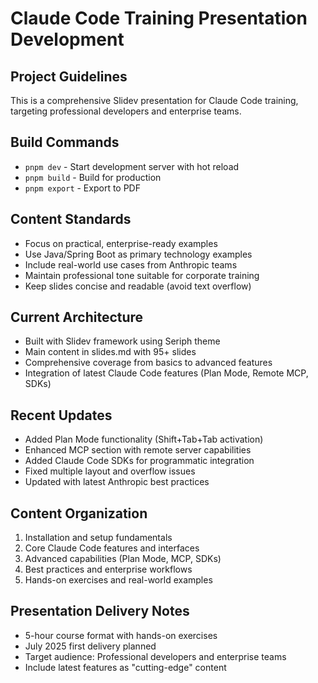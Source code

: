 # Claude Code Training Presentation Development

## Project Guidelines

This is a comprehensive Slidev presentation for Claude Code training, targeting professional developers and enterprise teams.

## Build Commands
- `pnpm dev` - Start development server with hot reload
- `pnpm build` - Build for production
- `pnpm export` - Export to PDF

## Content Standards
- Focus on practical, enterprise-ready examples
- Use Java/Spring Boot as primary technology examples
- Include real-world use cases from Anthropic teams
- Maintain professional tone suitable for corporate training
- Keep slides concise and readable (avoid text overflow)

## Current Architecture
- Built with Slidev framework using Seriph theme
- Main content in slides.md with 95+ slides
- Comprehensive coverage from basics to advanced features
- Integration of latest Claude Code features (Plan Mode, Remote MCP, SDKs)

## Recent Updates
- Added Plan Mode functionality (Shift+Tab+Tab activation)
- Enhanced MCP section with remote server capabilities
- Added Claude Code SDKs for programmatic integration
- Fixed multiple layout and overflow issues
- Updated with latest Anthropic best practices

## Content Organization
1. Installation and setup fundamentals
2. Core Claude Code features and interfaces  
3. Advanced capabilities (Plan Mode, MCP, SDKs)
4. Best practices and enterprise workflows
5. Hands-on exercises and real-world examples

## Presentation Delivery Notes
- 5-hour course format with hands-on exercises
- July 2025 first delivery planned
- Target audience: Professional developers and enterprise teams
- Include latest features as "cutting-edge" content